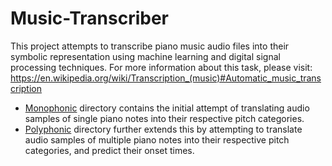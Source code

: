 # Music-Transcriber

This project attempts to transcribe piano music audio files into their symbolic representation using machine learning and digital signal processing techniques. For more information about this task, please visit: https://en.wikipedia.org/wiki/Transcription_(music)#Automatic_music_transcription

- [Monophonic](Monophonic) directory contains the initial attempt of translating audio samples of single piano notes into their respective pitch categories.
- [Polyphonic](Polyphonic) directory further extends this by attempting to translate audio samples of multiple piano notes into their respective pitch categories, and predict their onset times.
